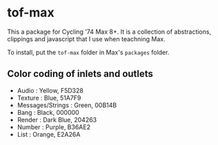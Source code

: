 # tof-max

This a package for Cycling '74 Max 8+. It is a collection of abstractions, clippings and javascript that I use when teachning Max.

To install, put the ```tof-max``` folder in Max's ```packages``` folder.

## Color coding of inlets and outlets

* Audio : 				Yellow, 	F5D328
* Texture : 			Blue, 		51A7F9
* Messages/Strings : 	Green, 		00B14B
* Bang : 				Black,  	000000
* Render : 				Dark Blue,	204263
* Number :				Purple,		B36AE2
* List :				Orange,		E2A26A

